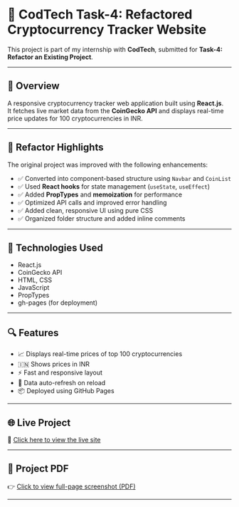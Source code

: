 # 💼 CodTech Task-4: Refactored Cryptocurrency Tracker Website

This project is part of my internship with **CodTech**, submitted for **Task-4: Refactor an Existing Project**.

---

## 📌 Overview

A responsive cryptocurrency tracker web application built using **React.js**.  
It fetches live market data from the **CoinGecko API** and displays real-time price updates for 100 cryptocurrencies in INR.

---

## 🔄 Refactor Highlights

The original project was improved with the following enhancements:

- ✅ Converted into component-based structure using `Navbar` and `CoinList`
- ✅ Used **React hooks** for state management (`useState`, `useEffect`)
- ✅ Added **PropTypes** and **memoization** for performance
- ✅ Optimized API calls and improved error handling
- ✅ Added clean, responsive UI using pure CSS
- ✅ Organized folder structure and added inline comments

---

## 🔧 Technologies Used

- React.js
- CoinGecko API
- HTML, CSS
- JavaScript
- PropTypes
- gh-pages (for deployment)

---

## 🔍 Features

- 📈 Displays real-time prices of top 100 cryptocurrencies
- 🇮🇳 Shows prices in INR
- ⚡ Fast and responsive layout
- 🔄 Data auto-refresh on reload
- 📦 Deployed using GitHub Pages

---

## 🌐 Live Project

🔗 [Click here to view the live site](https://suparna62.github.io/codtech-task-4-refactor-crypto/)

---

## 📄 Project PDF

👉 [Click to view full-page screenshot (PDF)](./crypto-tracker-screenshot.pdf)


---


